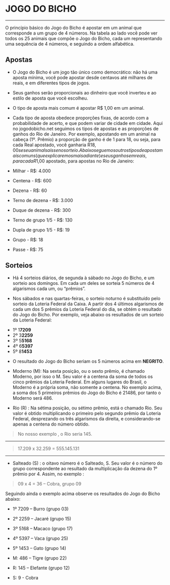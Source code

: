 # **JOGO DO BICHO** #

-----

O princípio básico do Jogo do Bicho é apostar em um animal que corresponde a um grupo de 4 números. Na tabela ao lado você pode ver todos os 25 animais que compõe o Jogo do Bicho, cada um representando uma sequência de 4 números, e seguindo a ordem alfabética. 

## **Apostas**

- O Jogo do Bicho é um jogo tão único como democrático: não há uma aposta mínima, você pode apostar desde centavos até milhares de reais, e em diferentes tipos de jogos.

- Seus ganhos serão proporcionais ao dinheiro que você inverteu e ao estilo de aposta que você escolheu.

- O tipo de aposta mais comum é apostar R$ 1,00 em um animal.

- Cada tipo de aposta obedece proporções fixas, de acordo com a probabilidade de acerto, e que podem variar de cidade em cidade. Aqui no jogodobicho.net seguimos os tipos de apostas e as proporções de ganhos do Rio de Janeiro. Por exemplo, apostando em um animal na cabeça (1º. Prêmio) a proporção de ganho é de 1 para 18, ou seja, para cada Real apostado, você ganharia R$18,00 se seu animal saísse no sorteio. Abaixo seguem os outros tipos de aposta mais comuns (que explicaremos mais adiante ) e seus ganhos em reais, para cada R$1,00 apostado, para apostas no Rio de Janeiro: 

* Milhar - R$: 4.000

* Centena - R$: 600

* Dezena - R$: 60

* Terno de dezena - R$: 3.000

* Duque de dezena - R$: 300

* Terno de grupo 1/5 - R$: 130

* Dupla de grupo 1/5 - R$: 19

* Grupo - R$: 18

* Passe - R$: 75

## **Sorteios**

- Há 4 sorteios diários, de segunda à sábado no Jogo do Bicho, e um sorteio aos domingos. Em cada um deles se sorteia 5 números de 4 algarismos cada um, ou “prêmios”.

- Nos sábados e nas quartas-feiras, o sorteio noturno é substituído pelo sorteio da Loteria Federal da Caixa. A partir dos 4 últimos algarismos de cada um dos 5 prêmios da Loteria Federal do dia, se obtém o resultado do Jogo do Bicho. Por exemplo, veja abaixo os resultados de um sorteio da Loteria Federal: 


* 1º 1**7209**
* 2º 3**2259**
* 3º 5**5168**
* 4º 6**5397**
* 5º 8**1453**


- O resultado do Jogo do Bicho seriam os 5 números acima em **NEGRITO**.

- Moderno (M): Na sexta posição, ou o sexto prêmio, é chamado Moderno, por isso o M. Seu valor é a centena da soma de todos os cinco prêmios da Loteria Federal. Em alguns lugares do Brasil, o Moderno é a própria soma, não somente a centena. No exemplo acima, a soma dos 5 primeiros prêmios do Jogo do Bicho é 21486, por tanto o Moderno será 486.

- Rio (R) : Na sétima posição, ou sétimo prêmio, está o chamado Rio. Seu valor é obtido multiplicando o primeiro pelo segundo prêmio da Loteria Federal, desprezando os três algarismos da direita, e considerando-se apenas a centena do número obtido.

> No nosso exemplo , o Rio seria 145.

---------

> 17.209 x 32.259 = 555.145.131 

---------

- Salteado (S) : o oitavo número é o Salteado, S. Seu valor é o número do grupo correspondente ao resultado da multiplicação da dezena do 1º prêmio por 4. Assim, no exemplo :

> 09 x 4 = 36 – Cobra, grupo 09

Seguindo ainda o exemplo acima observe os resultados do Jogo do Bicho abaixo:


- 1º 7209 – Burro (grupo 03)

- 2º 2259 – Jacaré (grupo 15)

- 3º 5168 – Macaco (grupo 17)

- 4º 5397 – Vaca (grupo 25)

- 5º 1453 – Gato (grupo 14)

- M: 486 – Tigre (grupo 22)

- R: 145 – Elefante (grupo 12)

- S: 9 - Cobra


